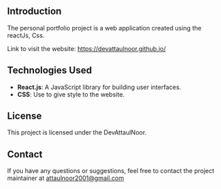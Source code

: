 ## Introduction
The personal portfolio project is a web application created using the reactJs, Css.

Link to visit the website: https://devattaulnoor.github.io/

## Technologies Used
- **React.js**: A JavaScript library for building user interfaces.
- **CSS**: Use to give style to the website.

## License
This project is licensed under the DevAttaulNoor.

## Contact
If you have any questions or suggestions, feel free to contact the project maintainer at attaulnoor2001@gmail.com
